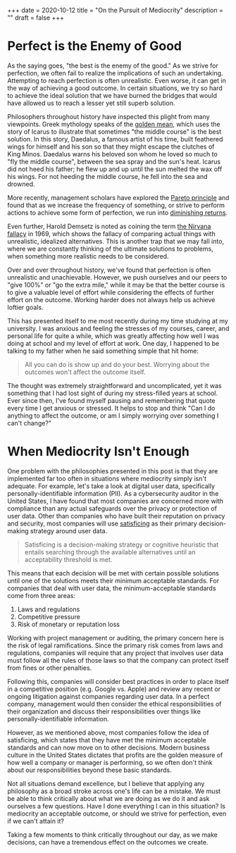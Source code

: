+++
date = 2020-10-12
title = "On the Pursuit of Mediocrity"
description = ""
draft = false
+++

# Perfect is the Enemy of Good

As the saying goes, "the best is the enemy of the good." As we strive for
perfection, we often fail to realize the implications of such an undertaking.
Attempting to reach perfection is often unrealistic. Even worse, it can get in
the way of achieving a good outcome. In certain situations, we try so hard to
achieve the ideal solution that we have burned the bridges that would have
allowed us to reach a lesser yet still superb solution.

Philosophers throughout history have inspected this plight from many viewpoints.
Greek mythology speaks of the [golden
mean](<https://en.wikipedia.org/wiki/Golden_mean_(philosophy)>), which uses the
story of Icarus to illustrate that sometimes "the middle course" is the best
solution. In this story, Daedalus, a famous artist of his time, built feathered
wings for himself and his son so that they might escape the clutches of King
Minos. Daedalus warns his beloved son whom he loved so much to "fly the middle
course", between the sea spray and the sun's heat. Icarus did not heed his
father; he flew up and up until the sun melted the wax off his wings. For not
heeding the middle course, he fell into the sea and drowned.

More recently, management scholars have explored the [Pareto
principle](https://en.wikipedia.org/wiki/Pareto_principle) and found that as we
increase the frequency of something, or strive to perform actions to achieve
some form of perfection, we run into [diminishing
returns](https://en.wikipedia.org/wiki/Diminishing_returns).

Even further, Harold Demsetz is noted as coining the term [the Nirvana
fallacy](https://en.wikipedia.org/wiki/Nirvana_fallacy) in 1969, which shows the
fallacy of comparing actual things with unrealistic, idealized alternatives.
This is another trap that we may fall into, where we are constantly thinking of
the ultimate solutions to problems, when something more realistic needs to be
considered.

Over and over throughout history, we've found that perfection is often
unrealistic and unachievable. However, we push ourselves and our peers to "give
100%" or "go the extra mile," while it may be that the better course is to give
a valuable level of effort while considering the effects of further effort on
the outcome. Working harder does not always help us achieve loftier goals.

This has presented itself to me most recently during my time studying at my
university. I was anxious and feeling the stresses of my courses, career, and
personal life for quite a while, which was greatly affecting how well I was
doing at school and my level of effort at work. One day, I happened to be
talking to my father when he said something simple that hit home:

> All you can do is show up and do your best. Worrying about the outcomes won't
> affect the outcome itself.

The thought was extremely straightforward and uncomplicated, yet it was
something that I had lost sight of during my stress-filled years at school. Ever
since then, I've found myself pausing and remembering that quote every time I
get anxious or stressed. It helps to stop and think "Can I do anything to affect
the outcome, or am I simply worrying over something I can't change?"

# When Mediocrity Isn't Enough

One problem with the philosophies presented in this post is that they are
implemented far too often in situations where mediocrity simply isn't adequate.
For example, let's take a look at digital user data, specifically
personally-identifiable information (PII). As a cybersecurity auditor in the
United States, I have found that most companies are concerned more with
compliance than any actual safeguards over the privacy or protection of user
data. Other than companies who have built their reputation on privacy and
security, most companies will use
[satisficing](https://en.wikipedia.org/wiki/Satisficing) as their primary
decision-making strategy around user data.

> Satisficing is a decision-making strategy or cognitive heuristic that entails
> searching through the available alternatives until an acceptability threshold
> is met.

This means that each decision will be met with certain possible solutions until
one of the solutions meets their minimum acceptable standards. For companies
that deal with user data, the minimum-acceptable standards come from three
areas:

1. Laws and regulations
2. Competitive pressure
3. Risk of monetary or reputation loss

Working with project management or auditing, the primary concern here is the
risk of legal ramifications. Since the primary risk comes from laws and
regulations, companies will require that any project that involves user data
must follow all the rules of those laws so that the company can protect itself
from fines or other penalties.

Following this, companies will consider best practices in order to place itself
in a competitive position (e.g. Google vs. Apple) and review any recent or
ongoing litigation against companies regarding user data. In a perfect company,
management would then consider the ethical responsibilities of their
organization and discuss their responsibilities over things like
personally-identifiable information.

However, as we mentioned above, most companies follow the idea of satisficing,
which states that they have met the minimum acceptable standards and can now
move on to other decisions. Modern business culture in the United States
dictates that profits are the golden measure of how well a company or manager is
performing, so we often don't think about our responsibilities beyond these
basic standards.

Not all situations demand excellence, but I believe that applying any philosophy
as a broad stroke across one's life can be a mistake. We must be able to think
critically about what we are doing as we do it and ask ourselves a few
questions. Have I done everything I can in this situation? Is mediocrity an
acceptable outcome, or should we strive for perfection, even if we can't attain
it?

Taking a few moments to think critically throughout our day, as we make
decisions, can have a tremendous effect on the outcomes we create.
